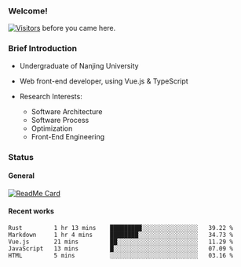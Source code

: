### Welcome!

[![Visitors](https://visitor-badge.laobi.icu/badge?page_id=HermitSun.HermitSun)]() before you came here.

### Brief Introduction

- Undergraduate of Nanjing University

- Web front-end developer, using Vue.js & TypeScript

- Research Interests: 
  - Software Architecture
  - Software Process
  - Optimization
  - Front-End Engineering

### Status

#### General

[![ReadMe Card](https://github-readme-stats.hermitsun.vercel.app/api?username=HermitSun&count_private=true&show_icons=true)]()

#### Recent works

<!--START_SECTION:waka-->
```text
Rust         1 hr 13 mins    █████████░░░░░░░░░░░░░░░░   39.22 % 
Markdown     1 hr 4 mins     ████████░░░░░░░░░░░░░░░░░   34.73 % 
Vue.js       21 mins         ██░░░░░░░░░░░░░░░░░░░░░░░   11.29 % 
JavaScript   13 mins         █░░░░░░░░░░░░░░░░░░░░░░░░   07.09 % 
HTML         5 mins          ░░░░░░░░░░░░░░░░░░░░░░░░░   03.16 %
```
<!--END_SECTION:waka-->
